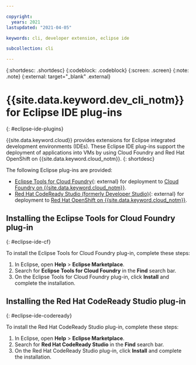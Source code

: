 ```yaml
---

copyright:
  years: 2021
lastupdated: "2021-04-05"

keywords: cli, developer extension, eclipse ide

subcollection: cli

---
```


{:shortdesc: .shortdesc}
{:codeblock: .codeblock}
{:screen: .screen}
{:note: .note}
{:external: target="_blank" .external}

# {{site.data.keyword.dev_cli_notm}} for Eclipse IDE plug-ins
{: #eclipse-ide-plugins}

{{site.data.keyword.cloud}} provides extensions for Eclipse integrated development environments (IDEs). These Eclipse IDE plug-ins support the deployment of applications into VMs by using Cloud Foundry and Red Hat OpenShift on {{site.data.keyword.cloud_notm}}.
{: shortdesc}

The following Eclipse plug-ins are provided:

* [Eclipse Tools for Cloud Foundry](https://marketplace.eclipse.org/content/eclipse-tools-cloud-foundry#group-details){: external} for deployment to [Cloud Foundry on {{site.data.keyword.cloud_notm}}](/docs/cloud-foundry-public?topic=cloud-foundry-public-getting-started).
* [Red Hat CodeReady Studio (formerly Developer Studio)](https://marketplace.eclipse.org/content/red-hat-codeready-studio-formerly-developer-studio){: external} for deployment to [Red Hat OpenShift on {{site.data.keyword.cloud_notm}}](/docs/openshift?topic=openshift-getting-started).

## Installing the Eclipse Tools for Cloud Foundry plug-in
{: #eclipse-ide-cf}

To install the Eclipse Tools for Cloud Foundry plug-in, complete these steps:

1. In Eclipse, open **Help** > **Eclipse Marketplace**.
2. Search for **Eclipse Tools for Cloud Foundry** in the **Find** search bar.
3. On the Eclipse Tools for Cloud Foundry plug-in, click **Install** and complete the installation.

## Installing the Red Hat CodeReady Studio plug-in
{: #eclipse-ide-codeready}

To install the Red Hat CodeReady Studio plug-in, complete these steps:

1. In Eclipse, open **Help** > **Eclipse Marketplace**.
2. Search for **Red Hat CodeReady Studio** in the **Find** search bar.
3. On the Red Hat CodeReady Studio plug-in, click **Install** and complete the installation.
